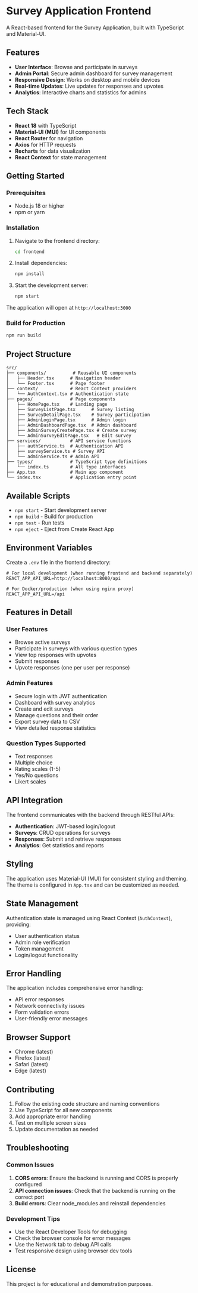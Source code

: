 # Survey Application Frontend

A React-based frontend for the Survey Application, built with TypeScript and Material-UI.

## Features

- **User Interface**: Browse and participate in surveys
- **Admin Portal**: Secure admin dashboard for survey management
- **Responsive Design**: Works on desktop and mobile devices
- **Real-time Updates**: Live updates for responses and upvotes
- **Analytics**: Interactive charts and statistics for admins

## Tech Stack

- **React 18** with TypeScript
- **Material-UI (MUI)** for UI components
- **React Router** for navigation
- **Axios** for HTTP requests
- **Recharts** for data visualization
- **React Context** for state management

## Getting Started

### Prerequisites

- Node.js 18 or higher
- npm or yarn

### Installation

1. Navigate to the frontend directory:
   ```bash
   cd frontend
   ```

2. Install dependencies:
   ```bash
   npm install
   ```

3. Start the development server:
   ```bash
   npm start
   ```

The application will open at `http://localhost:3000`

### Build for Production

```bash
npm run build
```

## Project Structure

```
src/
├── components/          # Reusable UI components
│   ├── Header.tsx      # Navigation header
│   └── Footer.tsx      # Page footer
├── context/            # React Context providers
│   └── AuthContext.tsx # Authentication state
├── pages/              # Page components
│   ├── HomePage.tsx    # Landing page
│   ├── SurveyListPage.tsx      # Survey listing
│   ├── SurveyDetailPage.tsx    # Survey participation
│   ├── AdminLoginPage.tsx      # Admin login
│   ├── AdminDashboardPage.tsx  # Admin dashboard
│   ├── AdminSurveyCreatePage.tsx # Create survey
│   └── AdminSurveyEditPage.tsx   # Edit survey
├── services/           # API service functions
│   ├── authService.ts  # Authentication API
│   ├── surveyService.ts # Survey API
│   └── adminService.ts # Admin API
├── types/              # TypeScript type definitions
│   └── index.ts        # All type interfaces
├── App.tsx             # Main app component
└── index.tsx           # Application entry point
```

## Available Scripts

- `npm start` - Start development server
- `npm build` - Build for production
- `npm test` - Run tests
- `npm eject` - Eject from Create React App

## Environment Variables

Create a `.env` file in the frontend directory:

```env
# For local development (when running frontend and backend separately)
REACT_APP_API_URL=http://localhost:8080/api

# For Docker/production (when using nginx proxy)
REACT_APP_API_URL=/api
```

## Features in Detail

### User Features
- Browse active surveys
- Participate in surveys with various question types
- View top responses with upvotes
- Submit responses
- Upvote responses (one per user per response)

### Admin Features
- Secure login with JWT authentication
- Dashboard with survey analytics
- Create and edit surveys
- Manage questions and their order
- Export survey data to CSV
- View detailed response statistics

### Question Types Supported
- Text responses
- Multiple choice
- Rating scales (1-5)
- Yes/No questions
- Likert scales

## API Integration

The frontend communicates with the backend through RESTful APIs:

- **Authentication**: JWT-based login/logout
- **Surveys**: CRUD operations for surveys
- **Responses**: Submit and retrieve responses
- **Analytics**: Get statistics and reports

## Styling

The application uses Material-UI (MUI) for consistent styling and theming. The theme is configured in `App.tsx` and can be customized as needed.

## State Management

Authentication state is managed using React Context (`AuthContext`), providing:
- User authentication status
- Admin role verification
- Token management
- Login/logout functionality

## Error Handling

The application includes comprehensive error handling:
- API error responses
- Network connectivity issues
- Form validation errors
- User-friendly error messages

## Browser Support

- Chrome (latest)
- Firefox (latest)
- Safari (latest)
- Edge (latest)

## Contributing

1. Follow the existing code structure and naming conventions
2. Use TypeScript for all new components
3. Add appropriate error handling
4. Test on multiple screen sizes
5. Update documentation as needed

## Troubleshooting

### Common Issues

1. **CORS errors**: Ensure the backend is running and CORS is properly configured
2. **API connection issues**: Check that the backend is running on the correct port
3. **Build errors**: Clear node_modules and reinstall dependencies

### Development Tips

- Use the React Developer Tools for debugging
- Check the browser console for error messages
- Use the Network tab to debug API calls
- Test responsive design using browser dev tools

## License

This project is for educational and demonstration purposes. 